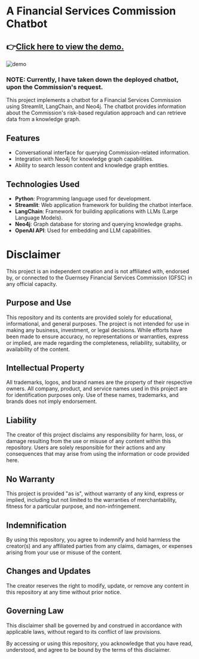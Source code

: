 # A Financial Services Commission Chatbot

## 👉<u>[Click here to view the demo.](https://drive.google.com/file/d/1FvtErLZu6HPWrHBV79D1PBI5QFyDgn2_/view?usp=sharing)</u>

![demo](demo.gif)

### NOTE: Currently, I have taken down the deployed chatbot, upon the Commission's request.

This project implements a chatbot for a Financial Services Commission using Streamlit, LangChain, and Neo4j. The chatbot provides information about the Commission's risk-based regulation approach and can retrieve data from a knowledge graph.

## Features

- Conversational interface for querying Commission-related information.
- Integration with Neo4j for knowledge graph capabilities.
- Ability to search lesson content and knowledge graph entities.

## Technologies Used

- **Python**: Programming language used for development.
- **Streamlit**: Web application framework for building the chatbot interface.
- **LangChain**: Framework for building applications with LLMs (Large Language Models).
- **Neo4j**: Graph database for storing and querying knowledge graphs.
- **OpenAI API**: Used for embedding and LLM capabilities.

# Disclaimer

This project is an independent creation and is not affiliated with, endorsed by, or connected to the Guernsey Financial Services Commission (GFSC) in any official capacity.

## Purpose and Use

This repository and its contents are provided solely for educational, informational, and general purposes. The project is not intended for use in making any business, investment, or legal decisions. While efforts have been made to ensure accuracy, no representations or warranties, express or implied, are made regarding the completeness, reliability, suitability, or availability of the content.

## Intellectual Property

All trademarks, logos, and brand names are the property of their respective owners. All company, product, and service names used in this project are for identification purposes only. Use of these names, trademarks, and brands does not imply endorsement.

## Liability

The creator of this project disclaims any responsibility for harm, loss, or damage resulting from the use or misuse of any content within this repository. Users are solely responsible for their actions and any consequences that may arise from using the information or code provided here.

## No Warranty

This project is provided "as is", without warranty of any kind, express or implied, including but not limited to the warranties of merchantability, fitness for a particular purpose, and non-infringement.

## Indemnification

By using this repository, you agree to indemnify and hold harmless the creator(s) and any affiliated parties from any claims, damages, or expenses arising from your use or misuse of the content.

## Changes and Updates

The creator reserves the right to modify, update, or remove any content in this repository at any time without prior notice.

## Governing Law

This disclaimer shall be governed by and construed in accordance with applicable laws, without regard to its conflict of law provisions.

By accessing or using this repository, you acknowledge that you have read, understood, and agree to be bound by the terms of this disclaimer.
